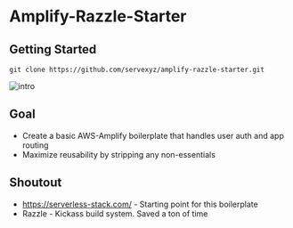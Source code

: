 # Amplify-Razzle-Starter

## Getting Started

```
git clone https://github.com/servexyz/amplify-razzle-starter.git
```

![intro](https://media.giphy.com/media/Yj6TKTZxXtVsCMviNR/giphy.gif)

## Goal

- Create a basic AWS-Amplify boilerplate that handles user auth and app routing
- Maximize reusability by stripping any non-essentials

## Shoutout

- https://serverless-stack.com/ - Starting point for this boilerplate
- Razzle - Kickass build system. Saved a ton of time
